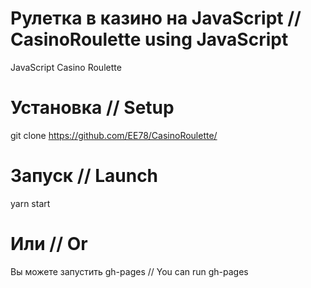 # Рулетка в казино на JavaScript // CasinoRoulette using JavaScript
JavaScript Casino Roulette

# Установка // Setup

git clone https://github.com/EE78/CasinoRoulette/

# Запуск // Launch

yarn start

# Или // Or

Вы можете запустить gh-pages // You can run gh-pages
